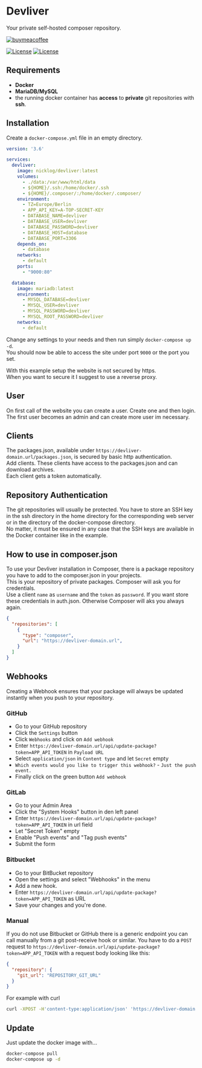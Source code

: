 # Devliver

Your private self-hosted composer repository.

[![buymeacoffee](https://www.buymeacoffee.com/assets/img/custom_images/orange_img.png)](https://www.buymeacoffee.com/nicklog)

[![License](https://img.shields.io/docker/cloud/build/nicklog/devliver.svg?style=flat-square&logo=docker)](https://hub.docker.com/r/nicklog/devliver)
[![License](https://img.shields.io/github/license/nicklog/devliver.svg?style=flat-square&logo=license)](https://github.com/nicklog/devliver)

[comment]: <> ([![License]&#40;https://img.shields.io/docker/build/nicklog/devliver.svg&#41;]&#40;https://hub.docker.com/r/nicklog/devliver&#41;)

##  Requirements

* **Docker**
* **MariaDB/MySQL**
* the running docker container has **access** to **private** git repositories with **ssh**.

##  Installation

Create a `docker-compose.yml` file in an empty directory.

```yaml
version: '3.6'

services:
  devliver:
    image: nicklog/devliver:latest
    volumes:
      - ./data:/var/www/html/data
      - ${HOME}/.ssh:/home/docker/.ssh
      - ${HOME}/.composer/:/home/docker/.composer/
    environment:
      - TZ=Europe/Berlin
      - APP_API_KEY=A-TOP-SECRET-KEY
      - DATABASE_NAME=devliver
      - DATABASE_USER=devliver
      - DATABASE_PASSWORD=devliver
      - DATABASE_HOST=database
      - DATABASE_PORT=3306
    depends_on:
      - database
    networks:
      - default
    ports:
      - "9000:80"

  database:
    image: mariadb:latest
    environment:
      - MYSQL_DATABASE=devliver
      - MYSQL_USER=devliver
      - MYSQL_PASSWORD=devliver
      - MYSQL_ROOT_PASSWORD=devliver
    networks:
      - default
```
Change any settings to your needs and then run simply `docker-compose up -d`.  
You should now be able to access the site under port `9000` or the port you set.

With this example setup the website is not secured by https.  
When you want to secure it I suggest to use a reverse proxy.

## User

On first call of the website you can create a user. Create one and then login.  
The first user becomes an admin and can create more user im necessary.

## Clients

The packages.json, available under `https://devliver-domain.url/packages.json`, is secured by basic http authentication.  
Add clients. These clients have access to the packages.json and can download archives.  
Each client gets a token automatically. 

## Repository Authentication

The git repositories will usually be protected. 
You have to store an SSH key in the ssh directory in the home directory for the corresponding web server
or in the directory of the docker-compose directory.  
No matter, it must be ensured in any case that the SSH keys are available in the Docker container like in the example.

## How to use in composer.json 

To use your Devliver installation in Composer, there is a package repository you have to add to the composer.json in your projects.  
This is your repository of private packages. Composer will ask you for credentials.  
Use a client `name` as `username` and the `token` as `password`. If you want store these credentials in auth.json.
Otherwise Composer will aks you always again.

```json
{
  "repositories": [
    {
      "type": "composer",
      "url": "https://devliver-domain.url",
    }
  ]
}
```

## Webhooks

Creating a Webhook ensures that your package will always be updated instantly when you push to your repository.

### GitHub

- Go to your GitHub repository
- Click the `Settings` button
- Click `Webhooks` and click on `Add webhook`
- Enter `https://devliver-domain.url/api/update-package?token=APP_API_TOKEN` in `Payload URL`
- Select `application/json` in `Content type` and let `Secret` empty
- `Which events would you like to trigger this webhook?` - `Just the push event.`
- Finally click on the green button `Add webhook`

### GitLab

- Go to your Admin Area
- Click the "System Hooks" button in den left panel
- Enter `https://devliver-domain.url/api/update-package?token=APP_API_TOKEN` in url field
- Let "Secret Token" empty
- Enable "Push events" and "Tag push events"
- Submit the form

### Bitbucket

- Go to your BitBucket repository
- Open the settings and select "Webhooks" in the menu
- Add a new hook. 
- Enter `https://devliver-domain.url/api/update-package?token=APP_API_TOKEN` as URL
- Save your changes and you're done.

### Manual

If you do not use Bitbucket or GitHub there is a generic endpoint you can call manually from a git post-receive hook or similar.
You have to do a `POST` request to `https://devliver-domain.url/api/update-package?token=APP_API_TOKEN` with a request body looking like this: 

```json
{
  "repository": {
    "git_url": "REPOSITORY_GIT_URL"
  }
}
```

For example with curl

```bash
curl -XPOST -H'content-type:application/json' 'https://devliver-domain.url/api/update-package?token=APP_API_TOKEN' -d'{"repository":{"git_url":"REPOSITORY_GIT_URL"}}'
```

##  Update

Just update the docker image with...
```bash
docker-compose pull
docker-compose up -d
```
